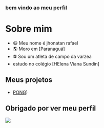 ### bem vindo ao meu perfil

# Sobre mim
- 😃 Meu nome é jhonatan rafael
- 🌎 Moro em [Paranaguá]
- ⚽ Sou um atleta de campo da varzea
- estudo no colégio [HElena Viana Sundin]
## Meus projetos
- [PONG](https://editor.p5js.org/jhonatan.rafael.lara/sketches/HyKiCwrIB))
## Obrigado por ver meu perfil
![](https://media.tenor.com/LnsvYYo9N0YAAAAC/jacob-tratt-sliding-tackle.gif)

